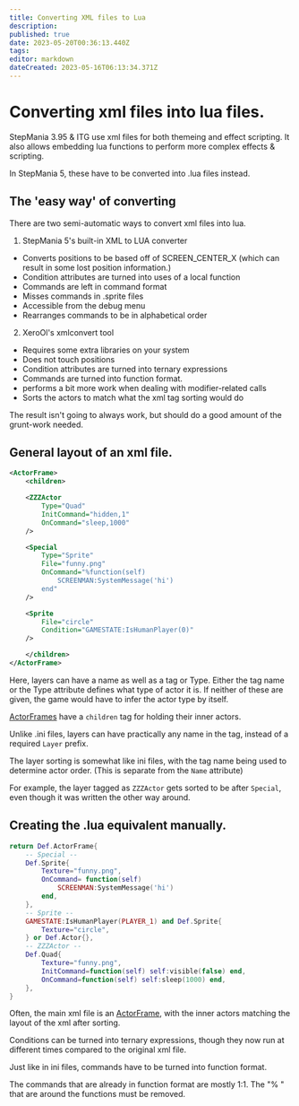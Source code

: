 ```yaml
---
title: Converting XML files to Lua
description: 
published: true
date: 2023-05-20T00:36:13.440Z
tags: 
editor: markdown
dateCreated: 2023-05-16T06:13:34.371Z
---
```


<!-- There's probably a lot that I'm missing in here. If you've got something, please contribute! -->
# Converting xml files into lua files.

StepMania 3.95 & ITG use xml files for both themeing and effect scripting. It also allows embedding lua functions to perform more complex effects & scripting.

In StepMania 5, these have to be converted into .lua files instead.

## The 'easy way' of converting

There are two semi-automatic ways to convert xml files into lua.

1. StepMania 5's built-in XML to LUA converter
- Converts positions to be based off of SCREEN_CENTER_X (which can result in some lost position information.)
- Condition attributes are turned into uses of a local function
- Commands are left in command format
- Misses commands in .sprite files
- Accessible from the debug menu
- Rearranges commands to be in alphabetical order

2. XeroOl's xmlconvert tool
- Requires some extra libraries on your system
- Does not touch positions
- Condition attributes are turned into ternary expressions
- Commands are turned into function format.
- performs a bit more work when dealing with modifier-related calls
- Sorts the actors to match what the xml tag sorting would do

The result isn't going to always work, but should do a good amount of the grunt-work needed.

## General layout of an xml file.

```xml
<ActorFrame>
	<children>

	<ZZZActor
		Type="Quad"
		InitCommand="hidden,1"
		OnCommand="sleep,1000"
	/>

	<Special
		Type="Sprite"
		File="funny.png"
		OnCommand="%function(self)
			SCREENMAN:SystemMessage('hi')
		end"
	/>

	<Sprite
		File="circle"
		Condition="GAMESTATE:IsHumanPlayer(0)"
	/>

	</children>
</ActorFrame>
```

Here, layers can have a name as well as a tag or Type. Either the tag name or the Type attribute defines what type of actor it is. If neither of these are given, the game would have to infer the actor type by itself.

[ActorFrames](/en/dev/actors/actortypes/actorframe/_index#actorframes-and-how-to-build-them) have a `children` tag for holding their inner actors.

Unlike .ini files, layers can have practically any name in the tag, instead of a required `Layer` prefix.

The layer sorting is somewhat like ini files, with the tag name being used to determine actor order. (This is separate from the `Name` attribute)

For example, the layer tagged as `ZZZActor` gets sorted to be after `Special`, even though it was written the other way around.

## Creating the .lua equivalent manually.

```lua
return Def.ActorFrame{
	-- Special --
	Def.Sprite{
		Texture="funny.png",
		OnCommand= function(self)
			SCREENMAN:SystemMessage('hi')
		end,
	},
	-- Sprite --
	GAMESTATE:IsHumanPlayer(PLAYER_1) and Def.Sprite{
		Texture="circle",
	} or Def.Actor{},
	-- ZZZActor --
	Def.Quad{
		Texture="funny.png",
		InitCommand=function(self) self:visible(false) end,
		OnCommand=function(self) self:sleep(1000) end,
	},
}
```

Often, the main xml file is an [ActorFrame](/en/dev/actors/actortypes/actorframe/_index#actorframes-and-how-to-build-them), with the inner actors matching the layout of the xml after sorting.

Conditions can be turned into ternary expressions, though they now run at different times compared to the original xml file.

Just like in ini files, commands have to be turned into function format.

The commands that are already in function format are mostly 1:1. The "% " that are around the functions must be removed.

